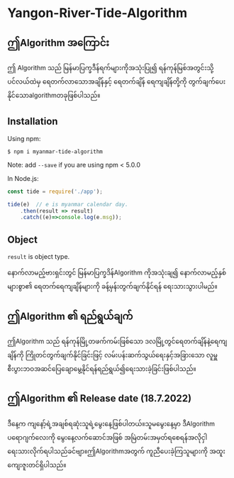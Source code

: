 ﻿# Yangon-River-Tide-Algorithm

## ဤAlgorithm အကြောင်း

ဤ Algorithm သည် မြန်မာပြက္ခဒီန်ရက်များကိုအသုံးပြု၍ ရန်ကုန်မြစ်အတွင်းသို့ ပင်လယ်ထဲမှ ရေတက်လာသောအချိန်နှင့် ရေတက်‌ချိန် ရေကျချိန်တို့ကို တွက်ချက်ပေးနိုင်သောalgorithmတခုဖြစ်ပါသည်။


## Installation

Using npm:
```shell
$ npm i myanmar-tide-algorithm
```
Note: add `--save` if you are using npm < 5.0.0

In Node.js:

```js
const tide = require('./app');

tide(e)  // e is myanmar calendar day.
    .then(result => result)
    .catch((e)=>console.log(e.msg));
```


## Object

`result` is object type.

နောက်လာမည့်ဗားရှင်းတွင် မြန်မာပြက္ခဒိန်Algorithm ကိုအသုံးချ၍ နောက်လာမည့်နှစ်များစွာ၏ ရေတက်‌ရေကျချိန်များကို ခန့်မှန်းတွက်ချက်နိုင်ရန် ရေးသားသွားပါမည်။

## ဤAlgorithm ၏ ရည်ရွယ်ချက်

ဤAlgorithm သည် ရန်ကုန်မြို့တဖက်ကမ်းဖြစ်သော ဒလမြို့တွင်ရေတက်ချိန်နဲ့ရေကျချိန်ကို ကြိုတင်တွက်ချက်နိုင်ခြင်းဖြင့် လမ်းပန်းဆက်သွယ်ရေးနှင့်အခြားသော လူမှူစီးပွားဘဝအဆင်ပြေချောမွေ့နိုင်ရန်ရည်ရွယ်၍ရေးသားခဲ့ခြင်းဖြစ်ပါသည်။

## ဤAlgorithm ၏ Release date (18.7.2022)

ဒီနေ့က ကျနော့်ရဲ့အချစ်ရဆုံးသူရဲ့မွေးနေ့ဖြစ်ပါတယ်။သူမမွေးနေ့မှာ ဒီAlgorithm ပ‌ရောဂျက်လေးကို မွေးနေ့လက်ဆောင်အဖြစ် အမြဲတမ်းအမှတ်ရစေရန်အလိုငှါ ရေးသားလိုက်ရပါသည်ခင်ဗျာ။ဤAlgorithmအတွက် ကူညီပေးခဲ့ကြသူများကို အထူးကျေးဇူးတင်ရှိပါသည်။
